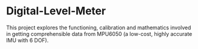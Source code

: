 # Digital-Level-Meter
This project explores the functioning, calibration and mathematics involved in getting comprehensible data from MPU6050 (a low-cost, highly accurate IMU with 6 DOF).
